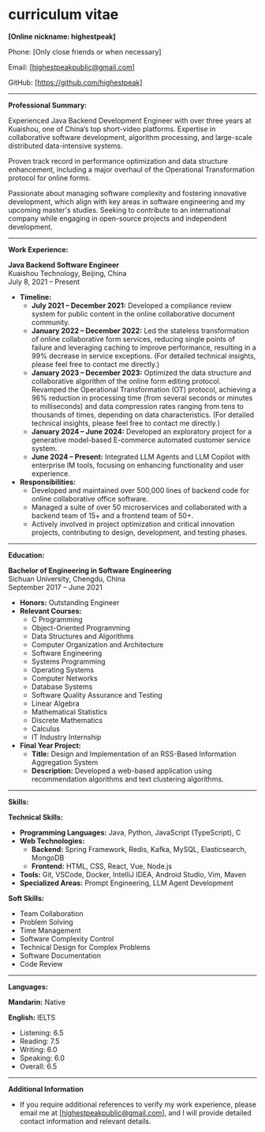 # curriculum vitae


**[Online nickname: highestpeak]**

Phone: [Only close friends or when necessary]

Email: [highestpeakpublic@gmail.com]

GitHub: [https://github.com/highestpeak]

---

**Professional Summary:**

Experienced Java Backend Development Engineer with over three years at Kuaishou, one of China’s top short-video platforms. Expertise in collaborative software development, algorithm processing, and large-scale distributed data-intensive systems. 

Proven track record in performance optimization and data structure enhancement, including a major overhaul of the Operational Transformation protocol for online forms.  

Passionate about managing software complexity and fostering innovative development, which align with key areas in software engineering and my upcoming master's studies. Seeking to contribute to an international company while engaging in open-source projects and independent development.

---

**Work Experience:**

**Java Backend Software Engineer**  
Kuaishou Technology, Beijing, China  
July 8, 2021 – Present

- **Timeline:**
    - **July 2021 – December 2021:** Developed a compliance review system for public content in the online collaborative document community.
    - **January 2022 – December 2022:** Led the stateless transformation of online collaborative form services, reducing single points of failure and leveraging caching to improve performance, resulting in a 99% decrease in service exceptions.  (For detailed technical insights, please feel free to contact me directly.)
    - **January 2023 – December 2023:** Optimized the data structure and collaborative algorithm of the online form editing protocol. Revamped the Operational Transformation (OT) protocol, achieving a 96% reduction in processing time (from several seconds or minutes to milliseconds) and data compression rates ranging from tens to thousands of times, depending on data characteristics.  (For detailed technical insights, please feel free to contact me directly.)
    - **January 2024 – June 2024:** Developed an exploratory project for a generative model-based E-commerce automated customer service system.
    - **June 2024 – Present:** Integrated LLM Agents and LLM Copilot with enterprise IM tools, focusing on enhancing functionality and user experience.
- **Responsibilities:**
    - Developed and maintained over 500,000 lines of backend code for online collaborative office software.
    - Managed a suite of over 50 microservices and collaborated with a backend team of 15+ and a frontend team of 50+.
    - Actively involved in project optimization and critical innovation projects, contributing to design, development, and testing phases.

---

**Education:**

**Bachelor of Engineering in Software Engineering**  
Sichuan University, Chengdu, China  
September 2017 – June 2021  
- **Honors:** Outstanding Engineer
- **Relevant Courses:**
    - C Programming
    - Object-Oriented Programming
    - Data Structures and Algorithms
    - Computer Organization and Architecture
    - Software Engineering
    - Systems Programming
    - Operating Systems
    - Computer Networks
    - Database Systems
    - Software Quality Assurance and Testing
    - Linear Algebra
    - Mathematical Statistics
    - Discrete Mathematics
    - Calculus
    - IT Industry Internship
- **Final Year Project:**
    - **Title:** Design and Implementation of an RSS-Based Information Aggregation System
    - **Description:** Developed a web-based application using recommendation algorithms and text clustering algorithms.

---

**Skills:**

**Technical Skills:**

- **Programming Languages:** Java, Python, JavaScript (TypeScript), C
- **Web Technologies:**
    - **Backend:** Spring Framework, Redis, Kafka, MySQL, Elasticsearch, MongoDB
    - **Frontend:** HTML, CSS, React, Vue, Node.js
- **Tools:** Git, VSCode, Docker, IntelliJ IDEA, Android Studio, Vim, Maven
- **Specialized Areas:** Prompt Engineering, LLM Agent Development

**Soft Skills:**

- Team Collaboration
- Problem Solving
- Time Management
- Software Complexity Control
- Technical Design for Complex Problems
- Software Documentation
- Code Review

---

**Languages:**

**Mandarin:** Native

**English:** IELTS
- Listening: 6.5
- Reading: 7.5
- Writing: 6.0
- Speaking: 6.0
- Overall: 6.5

---

**Additional Information** 

- If you require additional references to verify my work experience, please email me at [highestpeakpublic@gmail.com], and I will provide detailed contact information and relevant details. 

